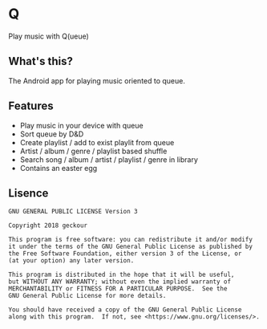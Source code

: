 # Q
Play music with Q(ueue)

## What's this?
The Android app for playing music oriented to queue.

## Features
- Play music in your device with queue
- Sort queue by D&D
- Create playlist / add to exist playlit from queue
- Artist / album / genre / playlist based shuffle
- Search song / album / artist / playlist / genre in library
- Contains an easter egg

## Lisence
    GNU GENERAL PUBLIC LICENSE Version 3

    Copyright 2018 geckour

    This program is free software: you can redistribute it and/or modify
    it under the terms of the GNU General Public License as published by
    the Free Software Foundation, either version 3 of the License, or
    (at your option) any later version.

    This program is distributed in the hope that it will be useful,
    but WITHOUT ANY WARRANTY; without even the implied warranty of
    MERCHANTABILITY or FITNESS FOR A PARTICULAR PURPOSE.  See the
    GNU General Public License for more details.

    You should have received a copy of the GNU General Public License
    along with this program.  If not, see <https://www.gnu.org/licenses/>.
